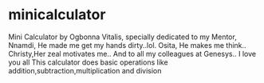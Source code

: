 # minicalculator
Mini Calculator by Ogbonna Vitalis, specially dedicated to my  Mentor, Nnamdi, He made me get my hands dirty..lol. Osita, He makes me think.. Christy,Her zeal motivates me.. And to all my colleagues at Genesys.. I love you all
This calculator does basic operations like addition,subtraction,multiplication and division
